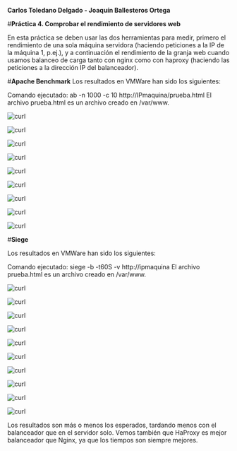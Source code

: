 **Carlos Toledano Delgado - Joaquín Ballesteros Ortega**


#**Práctica 4. Comprobar el rendimiento de servidores web**

En esta práctica se deben usar las dos herramientas para medir, primero el
rendimiento de una sola máquina servidora (haciendo peticiones a la IP de la máquina
1, p.ej.), y a continuación el rendimiento de la granja web cuando usamos balanceo de
carga tanto con nginx como con haproxy (haciendo las peticiones a la dirección IP del
balanceador). 

#**Apache Benchmark**
Los resultados en VMWare han sido los siguientes:

Comando ejecutado: ab -n 1000 -c 10 http://IPmaquina/prueba.html
El archivo prueba.html es un archivo creado en /var/www.

![curl](servidor1bench)


![curl](nginxbench)


![curl](HAproxybench)


![curl](grafica1)


![curl](grafica2)


![curl](grafica3)


![curl](grafica4)


![curl](grafica5)


![curl](grafica6)


#**Siege**

Los resultados en VMWare han sido los siguientes:

Comando ejecutado: siege  -b -t60S -v http://ipmaquina
El archivo prueba.html es un archivo creado en /var/www.

![curl](servidor2siege)


![curl](nginxsiege)


![curl](HAproxysiege)


![curl](grafica1)


![curl](grafica2)


![curl](grafica3)


![curl](grafica4)


![curl](grafica5)


![curl](grafica6)


![curl](grafica8)



Los resultados son más o menos los esperados, tardando menos con el balanceador que en el servidor solo. Vemos también que HaProxy es mejor balanceador que Nginx, ya que los tiempos son siempre mejores.